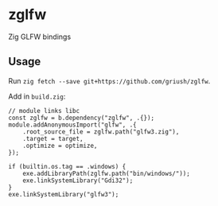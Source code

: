 # zglfw
Zig GLFW bindings

## Usage
Run `zig fetch --save git+https://github.com/griush/zglfw`.

Add in `build.zig`:
```zig
// module links libc
const zglfw = b.dependency("zglfw", .{});
module.addAnonymousImport("glfw", .{
    .root_source_file = zglfw.path("glfw3.zig"),
    .target = target,
    .optimize = optimize,
});

if (builtin.os.tag == .windows) {
    exe.addLibraryPath(zglfw.path("bin/windows/"));
    exe.linkSystemLibrary("Gdi32");
}
exe.linkSystemLibrary("glfw3");
```